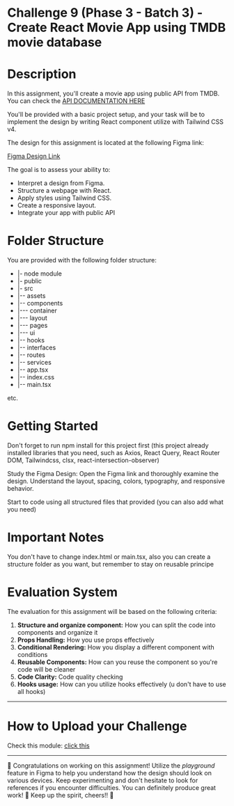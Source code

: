 # Challenge 9 (Phase 3 - Batch 3) - Create React Movie App using TMDB movie database

# Description

In this assignment, you'll create a movie app using public API from TMDB. You can check the
[API DOCUMENTATION HERE](https://developer.themoviedb.org/docs/getting-started)

You'll be provided with a basic project setup, and your task will be to implement the design by writing React component utilize with Tailwind CSS v4.

The design for this assignment is located at the following Figma link:

[Figma Design Link](https://www.figma.com/design/PjR3Adxi8eZbS2cmdPuG52/Front-End-Developer-Test---Movie-Explorer-App?node-id=8411-143671&t=kXgzE4L8vzfam8tz-1)

The goal is to assess your ability to:

- Interpret a design from Figma.
- Structure a webpage with React.
- Apply styles using Tailwind CSS.
- Create a responsive layout.
- Integrate your app with public API

# Folder Structure

You are provided with the following folder structure:

- |- node module
- |- public
- |- src
- |-- assets
- |-- components
- |--- container
- |--- layout
- |--- pages
- |--- ui
- |-- hooks
- |-- interfaces
- |-- routes
- |-- services
- |-- app.tsx
- |-- index.css
- |-- main.tsx

etc.

# Getting Started

Don't forget to run npm install for this project first (this project already installed libraries that you need, such as Axios, React Query, React Router DOM, Tailwindcss, clsx, react-intersection-observer)

Study the Figma Design: Open the Figma link and thoroughly examine the design. Understand the layout, spacing, colors, typography, and responsive behavior.

Start to code using all structured files that provided (you can also add what you need)

# Important Notes

You don't have to change index.html or main.tsx, also you can create a structure folder as you want, but remember to stay on reusable principe

# Evaluation System

The evaluation for this assignment will be based on the following criteria:

1.  **Structure and organize component:** How you can split the code into components and organize it
2.  **Props Handling:** How you use props effectively
3.  **Conditional Rendering:** How you display a different component with conditions
4.  **Reusable Components:** How can you reuse the component so you're code will be cleaner
5.  **Code Clarity:** Code quality checking
6.  **Hooks usage:** How can you utilize hooks effectively (u don't have to use all hooks)

---

# How to Upload your Challenge

Check this module: [click this](https://orchid-clematis-3e4.notion.site/Panduan-Penggunaan-Git-Untuk-Upload-Assignment-e2d80a19b3684f5d8f1a4209dcf85445?pvs=73)

---

🎉 Congratulations on working on this assignment! Utilize the _playground_ feature in Figma to help you understand how the design should look on various devices. Keep experimenting and don't hesitate to look for references if you encounter difficulties. You can definitely produce great work! 🚀 Keep up the spirit, cheers!! 🎈
